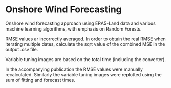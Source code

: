 # Onshore Wind Forecasting
Onshore wind forecasting approach using ERA5-Land data and various machine learning algorithms, with emphasis on Random Forests.

RMSE values ar incorrectly averaged. In order to obtain the real RMSE when iterating multiple dates, calculate the sqrt value of the combined MSE in the output .csv file.

Variable tuning images are based on the total time (including the converter).

In the accompanying publication the RMSE values were manually recalculated. Similarly the variable tuning images were replotted using the sum of fitting and forecast times.
